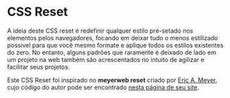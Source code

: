 # CSS Reset

A ideia deste CSS reset é redefinir qualquer estilo pré-setado nos elementos pelos navegadores, focando em deixar tudo o menos estilizado possível para que você mesmo formate e aplique todos os estilos existentes do zero. No entanto, alguns padrões que raramente é deixado de lado em um projeto na web também são acrescentados no intuito de agilizar e facilitar seus projetos.

Este CSS Reset foi inspirado no **meyerweb reset** criado por <a href="https://meyerweb.com/eric/" target="_blank">Eric A. Meyer</a>, cujo código do autor pode ser encontrado <a href="https://meyerweb.com/eric/tools/css/reset/" target="_blank">nesta página de seu site</a>.